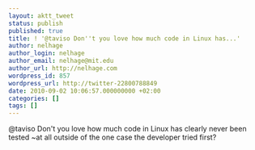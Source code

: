 ```yaml
---
layout: aktt_tweet
status: publish
published: true
title: ! '@taviso Don''t you love how much code in Linux has...'
author: nelhage
author_login: nelhage
author_email: nelhage@mit.edu
author_url: http://nelhage.com
wordpress_id: 857
wordpress_url: http://twitter-22800788849
date: 2010-09-02 10:06:57.000000000 +02:00
categories: []
tags: []
---
```

@taviso Don't you love how much code in Linux has clearly never been tested ~at all outside of the one case the developer tried first?
